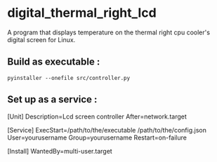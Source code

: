 # digital_thermal_right_lcd
A program that displays temperature on the thermal right cpu cooler's digital screen for Linux.

## Build as executable : 
`pyinstaller --onefile src/controller.py`

## Set up as a service : 
[Unit]
Description=Lcd screen controller
After=network.target

[Service]
ExecStart=/path/to/the/executable /path/to/the/config.json
User=yourusername
Group=yourusername
Restart=on-failure

[Install]
WantedBy=multi-user.target